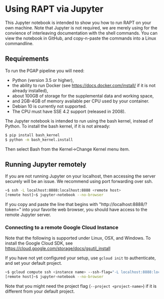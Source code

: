 # Using RAPT via Jupyter

This Jupyter notebook is intended to show you how to run RAPT on your own machine. Note that Jupyter is not required, we are merely using for the convience of interleaving documentation with the shell commands. You can view the notebook in GitHub, and copy-n-paste the commands into a Linux commandline.

## Requirements
To run the PGAP pipeline you will need:

* Python (version 3.5 or higher),
* the ability to run Docker (see https://docs.docker.com/install/ if it is not already installed),
* about 100GB of storage for the supplemental data and working space,
* and 2GB-4GB of memory available per CPU used by your container.
* Debian 10 is currently not supported.
* The CPU must have SSE 4.2 support (released in 2008).

The Jupyter notebook is intended to run using the bash kernel, instead of Python. To install the bash kernel, if it is not already:

```bash
$ pip install bash_kernel
$ python -m bash_kernel.install
```

Then select Bash from the Kernel->Change Kernel menu item.

## Running Jupyter remotely

If you are not running Jupyter on your localhost, then accessing the server securely will be an issue. We recommend using port forwarding over ssh.

```bash
~$ ssh -L localhost:8888:localhost:8888 <remote host>
[remote host]~$ jupyter-notebook --no-browser
```

If you copy and paste the line that begins with "http://localhost:8888/?token=" into your favorite web browser, you should have access to the remote Jupyter server.

### Connecting to a remote Google Cloud Instance

Note that the following is supported under Linux, OSX, and Windows. To install the Google Cloud SDK, see https://cloud.google.com/storage/docs/gsutil_install

If you have not yet configured your setup, use `gcloud init` to authenticate, and set your default project.

```bash
~$ gcloud compute ssh <instance name> --ssh-flag="-L localhost:8888:localhost:8888"
[remote host]~$ jupyter-notebook --no-browser
```

Note that you might need the project flag (`--project <project-name>`) if it is different from your default project.
